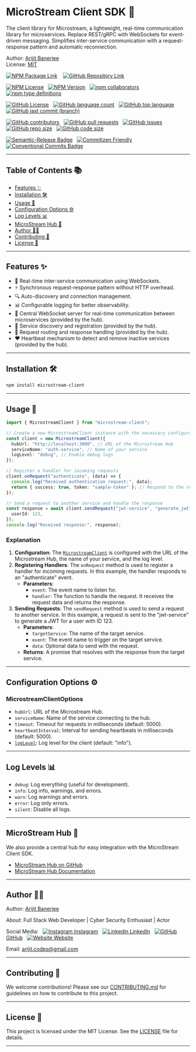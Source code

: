 # MicroStream Client SDK 🚀

The client library for Microstream, a lightweight, real-time communication library for microservices. Replace REST/gRPC with WebSockets for event-driven messaging. Simplifies inter-service communication with a request-response pattern and automatic reconnection.

Author: [Arijit Banerjee](#author)  
License: [MIT](./LICENSE)

<!-- shields.io Badges -->

<!-- Websites / Links - Up / Down -->

[![NPM Package Link](https://img.shields.io/website?url=https%3A%2F%2Fwww.npmjs.com%2Fpackage%2Fmicrostream-client&style=for-the-badge&logo=npm&label=npm%20package&labelColor=%23232323)](https://www.npmjs.com/package/microstream-client) &nbsp;&nbsp;
[![GitHub Repository Link](https://img.shields.io/website?url=https%3A%2F%2Fgithub.com%2Farijitcodes%2Fmicrostream-client&style=for-the-badge&logo=github&label=repository&labelColor=%23232323)](https://github.com/arijitcodes/microstream-client) &nbsp;&nbsp;

<!-- NPM Badges -->

[![NPM License](https://img.shields.io/npm/l/microstream-client?style=for-the-badge&logo=npm&labelColor=%23232323&color=%23404040)](https://github.com/arijitcodes/microstream-client/blob/main/LICENSE.md) &nbsp;
[![NPM Version](https://img.shields.io/npm/v/microstream-client?style=for-the-badge&logo=npm&labelColor=%23232323&color=%23404040)](https://www.npmjs.com/package/microstream-client) &nbsp;
[![npm collaborators](https://img.shields.io/npm/collaborators/microstream-client?style=for-the-badge&logo=npm&label=collaborators&labelColor=%23232323&color=%23404040)](https://www.npmjs.com/package/microstream-client) &nbsp;
[![npm type definitions](https://img.shields.io/npm/types/microstream-client?style=for-the-badge&logo=npm&labelColor=%23232323)](https://www.npmjs.com/package/microstream-client) &nbsp;

<!-- GitHub Badges -->

[![GitHub License](https://img.shields.io/github/license/arijitcodes/microstream-client?style=for-the-badge&logo=github&labelColor=232323&color=404040)](https://github.com/arijitcodes/microstream-client/blob/main/LICENSE) &nbsp;
[![GitHub language count](https://img.shields.io/github/languages/count/arijitcodes/microstream-client?style=for-the-badge&logo=github&labelColor=%23232323&color=%23404040)](https://github.com/arijitcodes/microstream-client) &nbsp;
[![GitHub top language](https://img.shields.io/github/languages/top/arijitcodes/microstream-client?style=for-the-badge&logo=github&labelColor=%23232323)](https://github.com/arijitcodes/microstream-client) &nbsp;
[![GitHub last commit (branch)](https://img.shields.io/github/last-commit/arijitcodes/microstream-client/main?style=for-the-badge&logo=github&labelColor=%23232323)](https://github.com/arijitcodes/microstream-client/commits/main) &nbsp;

[![GitHub contributors](https://img.shields.io/github/contributors/arijitcodes/microstream-client?style=for-the-badge&logo=github&labelColor=232323&color=404040)](https://github.com/arijitcodes/microstream-client/graphs/contributors) &nbsp;
[![GitHub pull requests](https://img.shields.io/github/issues-pr/arijitcodes/microstream-client?style=for-the-badge&logo=github&labelColor=232323&color=404040)](https://github.com/arijitcodes/microstream-client/pulls) &nbsp;
[![GitHub issues](https://img.shields.io/github/issues/arijitcodes/microstream-client?style=for-the-badge&logo=github&labelColor=232323&color=404040)](https://github.com/arijitcodes/microstream-client/issues) &nbsp;
[![GitHub repo size](https://img.shields.io/github/repo-size/arijitcodes/microstream-client?style=for-the-badge&logo=github&labelColor=232323&color=404040)](https://github.com/arijitcodes/microstream-client) &nbsp;
[![GitHub code size](https://img.shields.io/github/languages/code-size/arijitcodes/microstream-client?style=for-the-badge&logo=github&labelColor=232323&color=404040)](https://github.com/arijitcodes/microstream-client) &nbsp;

<!-- Others -->

[![Semantic-Release Badge](https://img.shields.io/badge/semantic--release-e10079?style=for-the-badge&logo=semantic-release&labelColor=%23232323)](https://github.com/semantic-release/semantic-release) &nbsp;
[![Commitizen Friendly](https://img.shields.io/badge/commitizen-friendly-brightgreen?style=for-the-badge&labelColor=%23232323&color=brightGreen)](https://commitizen.github.io/cz-cli/) &nbsp;
[![Conventional Commits Badge](https://img.shields.io/badge/conventional_commits-404040?style=for-the-badge&logo=conventionalcommits&labelColor=%23232323&color=%23404040)](https://www.conventionalcommits.org) &nbsp;

<hr>

## Table of Contents 📚

- [Features ✨](#features-✨)
- [Installation 🛠️](#installation-🛠️)
- [Usage 🚀](#usage-🚀)
- [Configuration Options ⚙️](#configuration-options-⚙️)
- [Log Levels 📊](#log-levels-📊)
- [MicroStream Hub 🏢](#microstream-hub-🏢)
- [Author 👨‍💻](#author-👨‍💻)
- [Contributing 🤝](#contributing-🤝)
- [License 📜](#license-📜)

<hr>

## Features ✨

- 🔄 Real-time inter-service communication using WebSockets.
- ⚡ Synchronous request-response pattern without HTTP overhead.
- 🔍 Auto-discovery and connection management.
- 📊 Configurable logging for better observability.
- 🏢 Central WebSocket server for real-time communication between microservices (provided by the hub).
- 🔗 Service discovery and registration (provided by the hub).
- 📡 Request routing and response handling (provided by the hub).
- ❤️ Heartbeat mechanism to detect and remove inactive services (provided by the hub).

<hr>

## Installation 🛠️

```bash
npm install microstream-client
```

<hr>

## Usage 🚀

```typescript
import { MicrostreamClient } from "microstream-client";

// Create a new MicrostreamClient instance with the necessary configuration
const client = new MicrostreamClient({
  hubUrl: "http://localhost:3000", // URL of the Microstream Hub
  serviceName: "auth-service", // Name of your service
  logLevel: "debug", // Enable debug logs
});

// Register a handler for incoming requests
client.onRequest("authenticate", (data) => {
  console.log("Received authentication request:", data);
  return { success: true, token: "sample-token" }; // Respond to the request
});

// Send a request to another service and handle the response
const response = await client.sendRequest("jwt-service", "generate_jwt", {
  userId: 123,
});
console.log("Received response:", response);
```

### Explanation

1. **Configuration**: The [`MicrostreamClient`](#microstreamclientoptions) is configured with the URL of the Microstream Hub, the name of your service, and the log level.
2. **Registering Handlers**: The `onRequest` method is used to register a handler for incoming requests. In this example, the handler responds to an "authenticate" event.
   - **Parameters**:
     - `event`: The event name to listen for.
     - `handler`: The function to handle the request. It receives the request data and returns the response.
3. **Sending Requests**: The `sendRequest` method is used to send a request to another service. In this example, a request is sent to the "jwt-service" to generate a JWT for a user with ID 123.
   - **Parameters**:
     - `targetService`: The name of the target service.
     - `event`: The event name to trigger on the target service.
     - `data`: Optional data to send with the request.
   - **Returns**: A promise that resolves with the response from the target service.

<hr>

## Configuration Options ⚙️

### MicrostreamClientOptions

- `hubUrl`: URL of the Microstream Hub.
- `serviceName`: Name of the service connecting to the hub.
- `timeout`: Timeout for requests in milliseconds (default: 5000).
- `heartbeatInterval`: Interval for sending heartbeats in milliseconds (default: 5000).
- [`logLevel`](#log-levels-): Log level for the client (default: "info").

<hr>

## Log Levels 📊

- `debug`: Log everything (useful for development).
- `info`: Log info, warnings, and errors.
- `warn`: Log warnings and errors.
- `error`: Log only errors.
- `silent`: Disable all logs.

<hr>

## MicroStream Hub 🏢

We also provide a central hub for easy integration with the MicroStream Client SDK.

- [MicroStream Hub on GitHub](https://github.com/arijitcodes/microstream-hub)
- [MicroStream Hub Documentation](https://github.com/arijitcodes/microstream-hub#readme)

<hr>

## Author 👨‍💻

Author: [Arijit Banerjee](https://www.github.com/arijitcodes)

About: Full Stack Web Developer | Cyber Security Enthusiast | Actor

Social Media: &nbsp;
[![Instagram](https://i.ibb.co/4t76vTc/insta-transparent-14px.png) Instagram](https://www.instagram.com/arijit.codes)
&nbsp;
[![Linkedin](https://i.stack.imgur.com/gVE0j.png) LinkedIn](https://www.linkedin.com/in/arijitban)
&nbsp;
[![GitHub](https://i.stack.imgur.com/tskMh.png) GitHub](https://github.com/arijitcodes)
&nbsp;
[![Website](https://i.ibb.co/wCV57xR/Internet-1.png) Website](https://iamarijit.dev)

Email: arijit.codes@gmail.com

<hr>

## Contributing 🤝

We welcome contributions! Please see our [CONTRIBUTING.md](./CONTRIBUTING.md) for guidelines on how to contribute to this project.

<hr>

## License 📜

This project is licensed under the MIT License. See the [LICENSE](./LICENSE) file for details.

<hr>
